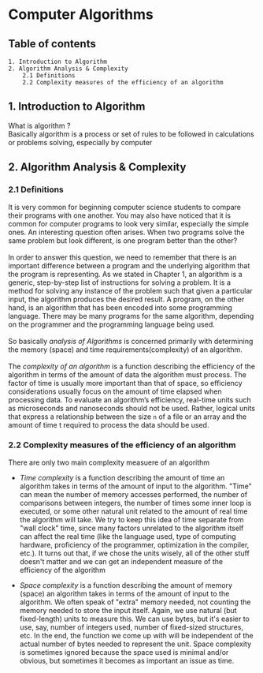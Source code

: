 # Computer Algorithms

## Table of contents

    1. Introduction to Algorithm 
    2. Algorithm Analysis & Complexity
        2.1 Definitions
        2.2 Complexity measures of the efficiency of an algorithm


## 1. Introduction to Algorithm 
What is algorithm ? <br> 
Basically algorithm is  a process or set of rules to be followed in calculations or problems solving, especially by computer

## 2. Algorithm Analysis & Complexity

### 2.1 Definitions
It is very common for beginning computer science students to compare their programs with one another. You may also have noticed that it is common for computer programs to look very similar, especially the simple ones. An interesting question often arises. When two programs solve the same problem but look different, is one program better than the other?
<br>
<br>
In order to answer this question, we need to remember that there is an important difference between a program and the underlying algorithm that the program is representing. As we stated in Chapter 1, an algorithm is a generic, step-by-step list of instructions for solving a problem. It is a method for solving any instance of the problem such that given a particular input, the algorithm produces the desired result. A program, on the other hand, is an algorithm that has been encoded into some programming language. There may be many programs for the same algorithm, depending on the programmer and the programming language being used.
<br>
<br>
So basically *analysis of Algorithms* is concerned primarily with determining the memory (space) and time requirements(complexity) of an algorithm. 
<br>
<br>
The *complexity of an algorithm* is a function describing the efficiency of the algorithm in terms of the amount of data the algorithm must process.
The factor of time is usually more important than that of space, so efficiency considerations usually focus on the amount of time elapsed when processing data.
To evaluate an algorithm’s efficiency, real-time units such as microseconds and nanoseconds should not be used. Rather, logical units that express a relationship between the size `n` of a file or an array and the amount of time t required to process the data should be used.

### 2.2 Complexity measures of the efficiency of an algorithm
There are only two main complexity measuere of an algorithm 

 - *Time complexity* is a function describing the amount of time an algorithm takes in terms of the amount of input to the algorithm. "Time" can mean the number of memory accesses performed, the number of comparisons between integers, the number of times some inner loop is executed, or some other natural unit related to the amount of real time the algorithm will take. We try to keep this idea of time separate from "wall clock" time, since many factors unrelated to the algorithm itself can affect the real time (like the language used, type of computing hardware, proficiency of the programmer, optimization in the compiler, etc.). It turns out that, if we chose the units wisely, all of the other stuff doesn't matter and we can get an independent measure of the efficiency of the algorithm

 - *Space complexity* is a function describing the amount of memory (space) an algorithm takes in terms of the amount of input to the algorithm. We often speak of "extra" memory needed, not counting the memory needed to store the input itself. Again, we use natural (but fixed-length) units to measure this. We can use bytes, but it's easier to use, say, number of integers used, number of fixed-sized structures, etc. In the end, the function we come up with will be independent of the actual number of bytes needed to represent the unit. Space complexity is sometimes ignored because the space used is minimal and/or obvious, but sometimes it becomes as important an issue as time.